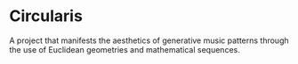 # Circularis
A project that manifests the aesthetics of generative music patterns through the use of Euclidean geometries and mathematical sequences.
